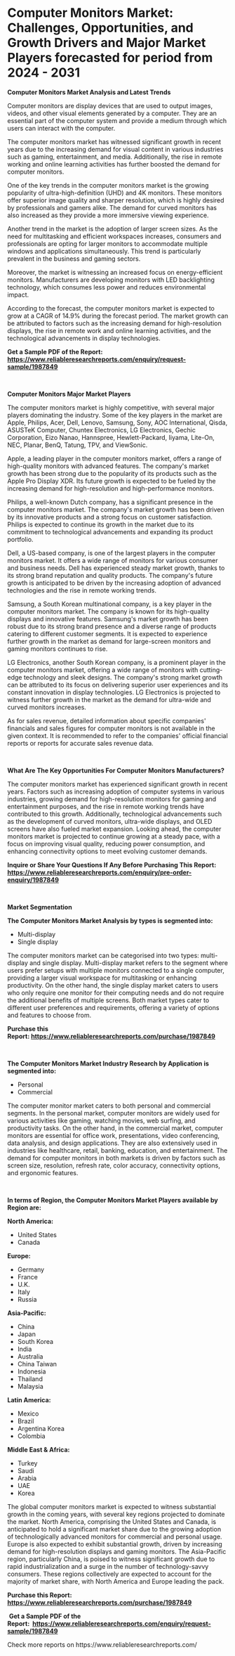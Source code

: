 <p><h1>Computer Monitors Market: Challenges, Opportunities, and Growth Drivers and Major Market Players forecasted for period from 2024 - 2031</h1></p><p><strong>Computer Monitors Market Analysis and Latest Trends</strong></p>
<p><p>Computer monitors are display devices that are used to output images, videos, and other visual elements generated by a computer. They are an essential part of the computer system and provide a medium through which users can interact with the computer.</p><p>The computer monitors market has witnessed significant growth in recent years due to the increasing demand for visual content in various industries such as gaming, entertainment, and media. Additionally, the rise in remote working and online learning activities has further boosted the demand for computer monitors.</p><p>One of the key trends in the computer monitors market is the growing popularity of ultra-high-definition (UHD) and 4K monitors. These monitors offer superior image quality and sharper resolution, which is highly desired by professionals and gamers alike. The demand for curved monitors has also increased as they provide a more immersive viewing experience.</p><p>Another trend in the market is the adoption of larger screen sizes. As the need for multitasking and efficient workspaces increases, consumers and professionals are opting for larger monitors to accommodate multiple windows and applications simultaneously. This trend is particularly prevalent in the business and gaming sectors.</p><p>Moreover, the market is witnessing an increased focus on energy-efficient monitors. Manufacturers are developing monitors with LED backlighting technology, which consumes less power and reduces environmental impact.</p><p>According to the forecast, the computer monitors market is expected to grow at a CAGR of 14.9% during the forecast period. The market growth can be attributed to factors such as the increasing demand for high-resolution displays, the rise in remote work and online learning activities, and the technological advancements in display technologies.</p></p>
<p><strong>Get a Sample PDF of the Report:&nbsp; <a href="https://www.reliableresearchreports.com/enquiry/request-sample/1987849">https://www.reliableresearchreports.com/enquiry/request-sample/1987849</a></strong></p>
<p>&nbsp;</p>
<p><strong>Computer Monitors Major Market Players</strong></p>
<p><p>The computer monitors market is highly competitive, with several major players dominating the industry. Some of the key players in the market are Apple, Philips, Acer, Dell, Lenovo, Samsung, Sony, AOC International, Qisda, ASUSTeK Computer, Chuntex Electronics, LG Electronics, Gechic Corporation, Eizo Nanao, Hannspree, Hewlett-Packard, Iiyama, Lite-On, NEC, Planar, BenQ, Tatung, TPV, and ViewSonic.</p><p>Apple, a leading player in the computer monitors market, offers a range of high-quality monitors with advanced features. The company's market growth has been strong due to the popularity of its products such as the Apple Pro Display XDR. Its future growth is expected to be fueled by the increasing demand for high-resolution and high-performance monitors.</p><p>Philips, a well-known Dutch company, has a significant presence in the computer monitors market. The company's market growth has been driven by its innovative products and a strong focus on customer satisfaction. Philips is expected to continue its growth in the market due to its commitment to technological advancements and expanding its product portfolio.</p><p>Dell, a US-based company, is one of the largest players in the computer monitors market. It offers a wide range of monitors for various consumer and business needs. Dell has experienced steady market growth, thanks to its strong brand reputation and quality products. The company's future growth is anticipated to be driven by the increasing adoption of advanced technologies and the rise in remote working trends.</p><p>Samsung, a South Korean multinational company, is a key player in the computer monitors market. The company is known for its high-quality displays and innovative features. Samsung's market growth has been robust due to its strong brand presence and a diverse range of products catering to different customer segments. It is expected to experience further growth in the market as demand for large-screen monitors and gaming monitors continues to rise.</p><p>LG Electronics, another South Korean company, is a prominent player in the computer monitors market, offering a wide range of monitors with cutting-edge technology and sleek designs. The company's strong market growth can be attributed to its focus on delivering superior user experiences and its constant innovation in display technologies. LG Electronics is projected to witness further growth in the market as the demand for ultra-wide and curved monitors increases.</p><p>As for sales revenue, detailed information about specific companies' financials and sales figures for computer monitors is not available in the given context. It is recommended to refer to the companies' official financial reports or  reports for accurate sales revenue data.</p></p>
<p>&nbsp;</p>
<p><strong>What Are The Key Opportunities For Computer Monitors Manufacturers?</strong></p>
<p><p>The computer monitors market has experienced significant growth in recent years. Factors such as increasing adoption of computer systems in various industries, growing demand for high-resolution monitors for gaming and entertainment purposes, and the rise in remote working trends have contributed to this growth. Additionally, technological advancements such as the development of curved monitors, ultra-wide displays, and OLED screens have also fueled market expansion. Looking ahead, the computer monitors market is projected to continue growing at a steady pace, with a focus on improving visual quality, reducing power consumption, and enhancing connectivity options to meet evolving customer demands.</p></p>
<p><strong>Inquire or Share Your Questions If Any Before Purchasing This Report: <a href="https://www.reliableresearchreports.com/enquiry/pre-order-enquiry/1987849">https://www.reliableresearchreports.com/enquiry/pre-order-enquiry/1987849</a></strong></p>
<p>&nbsp;</p>
<p><strong>Market Segmentation</strong></p>
<p><strong>The Computer Monitors Market Analysis by types is segmented into:</strong></p>
<p><ul><li>Multi-display</li><li>Single display</li></ul></p>
<p><p>The computer monitors market can be categorised into two types: multi-display and single display. Multi-display market refers to the segment where users prefer setups with multiple monitors connected to a single computer, providing a larger visual workspace for multitasking or enhancing productivity. On the other hand, the single display market caters to users who only require one monitor for their computing needs and do not require the additional benefits of multiple screens. Both market types cater to different user preferences and requirements, offering a variety of options and features to choose from.</p></p>
<p><strong>Purchase this Report:&nbsp;<a href="https://www.reliableresearchreports.com/purchase/1987849">https://www.reliableresearchreports.com/purchase/1987849</a></strong></p>
<p>&nbsp;</p>
<p><strong>The Computer Monitors Market Industry Research by Application is segmented into:</strong></p>
<p><ul><li>Personal</li><li>Commercial</li></ul></p>
<p><p>The computer monitor market caters to both personal and commercial segments. In the personal market, computer monitors are widely used for various activities like gaming, watching movies, web surfing, and productivity tasks. On the other hand, in the commercial market, computer monitors are essential for office work, presentations, video conferencing, data analysis, and design applications. They are also extensively used in industries like healthcare, retail, banking, education, and entertainment. The demand for computer monitors in both markets is driven by factors such as screen size, resolution, refresh rate, color accuracy, connectivity options, and ergonomic features.</p></p>
<p>&nbsp;</p>
<p><strong>In terms of Region, the Computer Monitors Market Players available by Region are:</strong></p>
<p>
    <p> <strong> North America: </strong>
        <ul>
            <li>United States</li>
            <li>Canada</li>
        </ul>
        </p> 
    <p> <strong> Europe: </strong>
        <ul>
            <li>Germany</li>
            <li>France</li>
            <li>U.K.</li>
            <li>Italy</li>
            <li>Russia</li>
        </ul>
        </p> 
    <p> <strong> Asia-Pacific: </strong>
        <ul>
            <li>China</li>
            <li>Japan</li>
            <li>South Korea</li>
            <li>India</li>
            <li>Australia</li>
            <li>China Taiwan</li>
            <li>Indonesia</li>
            <li>Thailand</li>
            <li>Malaysia</li>
        </ul>
        </p> 
    <p> <strong> Latin America: </strong>
        <ul>
            <li>Mexico</li>
            <li>Brazil</li>
            <li>Argentina Korea</li>
            <li>Colombia</li>
        </ul>
        </p> 
    <p> <strong> Middle East & Africa: </strong>
        <ul>
            <li>Turkey</li>
            <li>Saudi</li>
            <li>Arabia</li>
            <li>UAE</li>
            <li>Korea</li>
        </ul>
    </p>
    </p>
<p><p>The global computer monitors market is expected to witness substantial growth in the coming years, with several key regions projected to dominate the market. North America, comprising the United States and Canada, is anticipated to hold a significant market share due to the growing adoption of technologically advanced monitors for commercial and personal usage. Europe is also expected to exhibit substantial growth, driven by increasing demand for high-resolution displays and gaming monitors. The Asia-Pacific region, particularly China, is poised to witness significant growth due to rapid industrialization and a surge in the number of technology-savvy consumers. These regions collectively are expected to account for the majority of market share, with North America and Europe leading the pack.</p></p>
<p><strong>Purchase this Report: <a href="https://www.reliableresearchreports.com/purchase/1987849">https://www.reliableresearchreports.com/purchase/1987849</a></strong></p>
<p>&nbsp;<strong>Get a Sample PDF of the Report:&nbsp;&nbsp;<a href="https://www.reliableresearchreports.com/enquiry/request-sample/1987849">https://www.reliableresearchreports.com/enquiry/request-sample/1987849</a></strong></p>
<p><strong></strong></p>
<p>Check more reports on https://www.reliableresearchreports.com/</p>